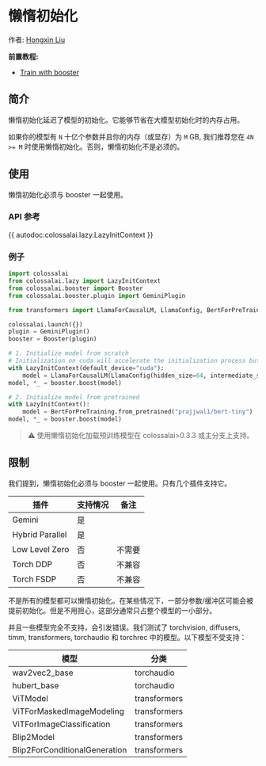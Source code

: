 # 懒惰初始化

作者: [Hongxin Liu](https://github.com/ver217)

**前置教程:**
- [Train with booster](../basics/booster_api.md)

## 简介

懒惰初始化延迟了模型的初始化。它能够节省在大模型初始化时的内存占用。

如果你的模型有 `N` 十亿个参数并且你的内存（或显存）为 `M` GB, 我们推荐您在 `4N >= M` 时使用懒惰初始化。否则，懒惰初始化不是必须的。

## 使用

懒惰初始化必须与 booster 一起使用。

### API 参考

{{ autodoc:colossalai.lazy.LazyInitContext }}

### 例子

```python
import colossalai
from colossalai.lazy import LazyInitContext
from colossalai.booster import Booster
from colossalai.booster.plugin import GeminiPlugin

from transformers import LlamaForCausalLM, LlamaConfig, BertForPreTraining

colossalai.launch({})
plugin = GeminiPlugin()
booster = Booster(plugin)

# 1. Initialize model from scratch
# Initialization on cuda will accelerate the initialization process but take more GPU memory.
with LazyInitContext(default_device="cuda"):
    model = LlamaForCausalLM(LlamaConfig(hidden_size=64, intermediate_size=172, num_hidden_layers=4, num_attention_heads=4))
model, *_ = booster.boost(model)

# 2. Initialize model from pretrained
with LazyInitContext():
    model = BertForPreTraining.from_pretrained("prajjwal1/bert-tiny")
model, *_ = booster.boost(model)
```

> ⚠️ 使用懒惰初始化加载预训练模型在 colossalai>0.3.3 或主分支上支持。

## 限制

我们提到，懒惰初始化必须与 booster 一起使用。只有几个插件支持它。

| 插件            | 支持情况 | 备注   |
|-----------------|---------|--------|
| Gemini          | 是       |        |
| Hybrid Parallel | 是       |        |
| Low Level Zero  | 否       | 不需要 |
| Torch DDP       | 否       | 不兼容 |
| Torch FSDP      | 否       | 不兼容 |

不是所有的模型都可以懒惰初始化。在某些情况下，一部分参数/缓冲区可能会被提前初始化。但是不用担心，这部分通常只占整个模型的一小部分。

并且一些模型完全不支持，会引发错误。我们测试了 torchvision, diffusers, timm, transformers, torchaudio 和 torchrec 中的模型。以下模型不受支持：

| 模型                          | 分类         |
|-------------------------------|--------------|
| wav2vec2_base                 | torchaudio   |
| hubert_base                   | torchaudio   |
| ViTModel                      | transformers |
| ViTForMaskedImageModeling     | transformers |
| ViTForImageClassification     | transformers |
| Blip2Model                    | transformers |
| Blip2ForConditionalGeneration | transformers |

<!-- doc-test-command: torchrun --standalone --nproc_per_node=2 lazy_init.py  -->

